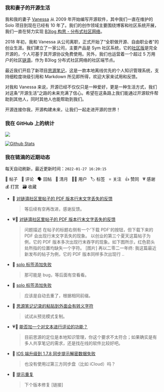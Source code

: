 ### 我和妻子的开源生活

我和我的妻子 [Vanessa](https://github.com/Vanessa219) 从 2009 年开始编写开源软件，其中我们一直在维护的 Solo 项目到现在已经有 10 年了。我们的创作领域主要围绕博客和社区系统开展，我们一直在努力实现 [B3log 构思 - 分布式社区网络](https://ld246.com/article/1546941897596)。

2018 年初，我和 Vanessa 从公司离职，正式开始了“全职做开源、自由职业者”的创业生涯。我们建立了一家公司，主要产品是 Sym 社区系统，它的[社区版](https://github.com/88250/symphony)是完全开源的，个人可基于其开源协议免费使用。另外，我们也运营着一个超过 5 万用户的社区[链滴](https://ld246.com)，作为 B3log 分布式社区网络的社区端节点。

最近我们开启了新项目[思源笔记](https://github.com/siyuan-note/siyuan)，这是一款本地离线优先的个人知识管理系统，支持细粒度块级引用和 Markdown 所见即所得，欢迎大家来试用和反馈。

对我和 Vanessa 来说，开源已经不仅仅只是一种爱好，更是一种生活方式，我们对这条“开源生活”之路的未来充满了信心。希望在这条路上我们能通过开源软件帮助到其他人，同时其他人也能帮助到我们。

开源连接你我，开源构建未来，让我们一起走进开源的世界！

### 我在 GitHub 上的统计

<a title="Hits" target="_blank" href="https://github.com/88250/88250"><img src="https://hits.b3log.org/88250/88250.svg"></a>

[![Github Stats](https://github-readme-stats.vercel.app/api?username=88250&theme=tokyonight&show_icons=true)](https://github.com/88250)

<!--events start -->

### 我在链滴的近期动态

每天自动刷新，最近更新时间：`2022-01-27 16:20:15`

📝 帖子 &nbsp; 💬 评论 &nbsp; 🗣 回帖 &nbsp; 🌙 清月 &nbsp; 👨‍💻 用户 &nbsp; 🏷️ 标签 &nbsp; ⭐️ 关注 &nbsp; 👍 赞同 &nbsp; 💗 感谢 &nbsp; 💰 打赏 &nbsp; 🗃 收藏

* 💬 [对链滴社区里帖子的 PDF 版本行末文字丢失的反馈](https://ld246.com/article/1643254556437/comment/1643255075498#comments)

  > 等后续有空再改进，感谢反馈。
* 💗📝 [对链滴社区里帖子的 PDF 版本行末文字丢失的反馈](https://ld246.com/article/1643254556437)

  > 问题描述 在帖子的标题右侧有一个'下载 PDF'的按钮，但下载下来的 PDF 会出现行末文字丢失的现象。 以创业的第三个夏天这篇帖子为例，它的 PDF 版本多次出现行末吞字的现象。如下图所示，红色箭头处所指的位置均缺失一个字符。 [图片] 再以二零二一年终: 我这篇最近新发布的帖子为例，它的 PDF 版本同样多次出现行 ..
* 💬 [solo 标签添加失败](https://ld246.com/article/1643248762571/comment/1643250608497#comments)

  > 那可能是 bug，等后面有空看看。
* 💬 [solo 标签添加失败](https://ld246.com/article/1643248762571/comment/1643250178285#comments)

  > 应该是自动去重了，根据相同前缀。
* 💬 [思源笔记记录的粘贴到外面会有转义字符](https://ld246.com/article/1643245442384/comment/1643250149155#comments)

  > 试试从预览模式复制。
* 💗💬 [能否加一个对文本进行评论的功能？](https://ld246.com/article/1643209620741/comment/1643244280522#comments)

  > 目前思源的定位是本地知识管理，你这个要求不太符合；如果确实是有多人共享笔记的需求，还是找在线的软件比较好吧。
* 💬 [IOS 端升级到 1.7.8 同步提示解密数据失败](https://ld246.com/article/1643197393654/comment/1643212889746#comments)

  > 也没有使用过第三方同步盘（比如 iCloud）吗？
* 💬 [提示重复](https://ld246.com/article/1643205389114/comment/1643211630781#comments)

  > 下个版本修复 [链接]


<!--events end -->
